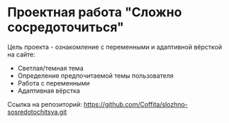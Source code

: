 # Проектная работа "Сложно сосредоточиться"

Цель проекта - ознакомление с переменными и адаптивной вёрсткой на сайте:

- Светлая/темная тема
- Определение предпочитаемой темы пользователя
- Работа с переменными
- Адаптивная вёрстка

Ссылка на репозиторий: https://github.com/Coffita/slozhno-sosredotochitsya.git
